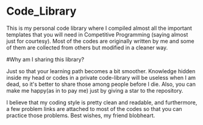 # Code_Library
This is my personal code library where I compiled almost all the important templates that you will need in Competitive Programming (saying almost just for courtesy). Most of the codes are originally written by me and some of them are collected from others but modified in a cleaner way.

#Why am I sharing this library?

Just so that your learning path becomes a bit smoother.
Knowledge hidden inside my head or codes in a private code-library will be useless when I am dead, so it's better to share those among people before I die.
Also, you can make me happy(as in to pay me) just by giving a star to the repository.

I believe that my coding style is pretty clean and readable, and furthermore, a few problem links are attached to most of the codes so that you can practice those problems. Best wishes, my friend blobheart.
